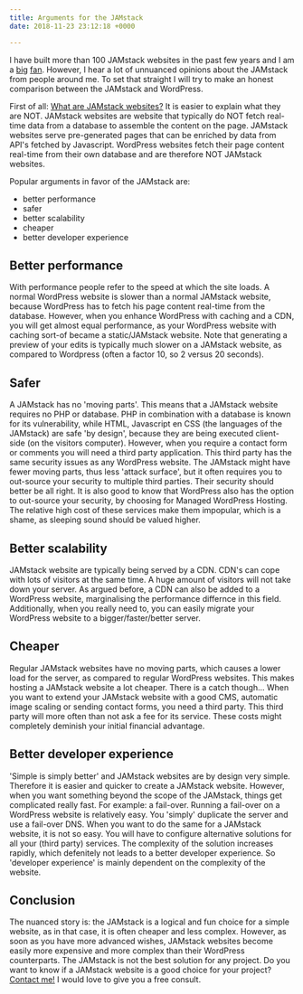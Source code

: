 ```yaml
---
title: Arguments for the JAMstack
date: 2018-11-23 23:12:18 +0000

---
```

I have built more than 100 JAMstack websites in the past few years and I am a [big](https://www.usecue.com/blog/jekyll-against-the-rest-of-the-world/) [fan](https://www.usecue.com/blog/from-wordpress-to-cloudcannon/). However, I hear a lot of unnuanced opinions about the JAMstack from people around me. To set that straight I will try to make an honest comparison between the JAMstack and WordPress.

First of all: [What are JAMstack websites?](https://jamstack.org/ "https://jamstack.org/") It is easier to explain what they are NOT. JAMstack websites are website that typically do NOT fetch real-time data from a database to assemble the content on the page. JAMstack websites serve pre-generated pages that can be enriched by data from API's fetched by Javascript. WordPress websites fetch their page content real-time from their own database and are therefore NOT JAMstack websites.

Popular arguments in favor of the JAMstack are:

* better performance
* safer
* better scalability
* cheaper
* better developer experience

## Better performance

With performance people refer to the speed at which the site loads. A normal WordPress website is slower than a normal JAMstack website, because WordPress has to fetch his page content real-time from the database. However, when you enhance WordPress with caching and a CDN, you will get almost equal performance, as your WordPress website with caching sort-of became a static/JAMstack website. Note that generating a preview of your edits is typically much slower on a JAMstack website, as compared to Wordpress (often a factor 10, so 2 versus 20 seconds).

## Safer

A JAMstack has no 'moving parts'. This means that a JAMstack website requires no PHP or database. PHP in combination with a database is known for its vulnerability, while HTML, Javascript en CSS (the languages of the JAMstack) are safe 'by design', because they are being executed client-side (on the visitors computer). However, when you require a contact form or comments you will need a third party application. This third party has the same security issues as any WordPress website. The JAMstack might have fewer moving parts, thus less 'attack surface', but it often requires you to out-source your security to multiple third parties. Their security should better be all right. It is also good to know that WordPress also has the option to out-source your security, by choosing for Managed WordPress Hosting. The relative high cost of these services make them impopular, which is a shame, as sleeping sound should be valued higher.

## Better scalability

JAMstack website are typically being served by a CDN. CDN's can cope with lots of visitors at the same time. A huge amount of visitors will not take down your server. As argued before, a CDN can also be added to a WordPress website, marginalising the performance differnce in this field. Additionally, when you really need to, you can easily migrate your WordPress website to a bigger/faster/better server.

## Cheaper

Regular JAMstack websites have no moving parts, which causes a lower load for the server, as compared to regular WordPress websites. This makes hosting a JAMstack website a lot cheaper. There is a catch though... When you want to extend your JAMstack website with a good CMS, automatic image scaling or sending contact forms, you need a third party. This third party will more often than not ask a fee for its service. These costs might completely deminish your initial financial advantage.

## Better developer experience

'Simple is simply better' and JAMstack websites are by design very simple. Therefore it is easier and quicker to create a JAMstack website. However, when you want something beyond the scope of the JAMstack, things get complicated really fast. For example: a fail-over. Running a fail-over on a WordPress website is relatively easy. You 'simply' duplicate the server and use a fail-over DNS. When you want to do the same for a JAMstack website, it is not so easy. You will have to configure alternative solutions for all your (third party) services. The complexity of the solution increases rapidly, which defenitely not leads to a better developer experience. So 'developer experience' is mainly dependent on the complexity of the website.

## Conclusion

The nuanced story is: the JAMstack is a logical and fun choice for a simple website, as in that case, it is often cheaper and less complex. However, as soon as you have more advanced wishes, JAMstack websites become easily more expensive and more complex than their WordPress counterparts. The JAMstack is not the best solution for any project. Do you want to know if a JAMstack website is a good choice for your project? [Contact me!](https://www.usecue.com/contact/) I would love to give you a free consult.